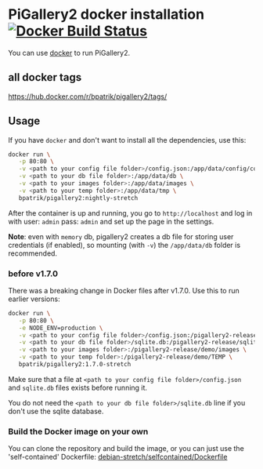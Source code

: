 # PiGallery2 docker installation [![Docker Build Status](https://img.shields.io/docker/build/bpatrik/pigallery2.svg)](https://hub.docker.com/r/bpatrik/pigallery2/)

You can use [docker](https://docs.docker.com/install/) to run PiGallery2.

## all docker tags
https://hub.docker.com/r/bpatrik/pigallery2/tags/

## Usage

If you have `docker` and don't want to install all the dependencies, use this:
```bash
docker run \
   -p 80:80 \
   -v <path to your config file folder>/config.json:/app/data/config/config.json \
   -v <path to your db file folder>:/app/data/db \
   -v <path to your images folder>:/app/data/images \
   -v <path to your temp folder>:/app/data/tmp \
   bpatrik/pigallery2:nightly-stretch
```

After the container is up and running, you go to `http://localhost` and log in with user: `admin` pass: `admin` and set up the page in the settings. 

**Note**: even with `memory` db, pigallery2 creates a db file for storing user credentials (if enabled), so mounting (with `-v`) the `/app/data/db` folder is recommended.

### before v1.7.0
There was a breaking change in Docker files after v1.7.0. Use this to run earlier versions:

```bash
docker run \
   -p 80:80 \
   -e NODE_ENV=production \
   -v <path to your config file folder>/config.json:/pigallery2-release/config.json \
   -v <path to your db file folder>/sqlite.db:/pigallery2-release/sqlite.db \
   -v <path to your images folder>:/pigallery2-release/demo/images \
   -v <path to your temp folder>:/pigallery2-release/demo/TEMP \
   bpatrik/pigallery2:1.7.0-stretch
```
Make sure that a file at `<path to your config file folder>/config.json` and `sqlite.db` files exists before running it. 

You do not need the `<path to your db file folder>/sqlite.db` line if you don't use the sqlite database.

 
 ### Build the Docker image on your own
 
 You can clone the repository and build the image, or you can just use the 'self-contained' Dockerfile: [debian-stretch/selfcontained/Dockerfile](debian-stretch/selfcontained/Dockerfile)
